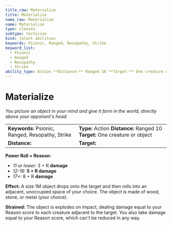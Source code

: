 ```yaml
---
title_raw: Materialize
title: Materialize
name_raw: Materialize
name: Materialize
type: classes
subtype: tactician
kind: talent abilities
keywords: Psionic, Ranged, Resopathy, Strike
keyword_list:
  - Psionic
  - Ranged
  - Resopathy
  - Strike
ability_type: Action **Distance:** Ranged 10 **Target:** One creature or object
---
```


# Materialize

*You picture an object in your mind and give it form in the world, directly above your opponent's head.*

|                                                  |                                                                             |
| :----------------------------------------------- | :-------------------------------------------------------------------------- |
| **Keywords:** Psionic, Ranged, Resopathy, Strike | **Type:** Action **Distance:** Ranged 10 **Target:** One creature or object |
| **Distance:**                                    | **Target:**                                                                 |

**Power Roll + Reason:**

- *11 or lower:* 3 + R **damage**
- *12-16:* **5 + R damage**
- *17+:* 8 + R **damage**

**Effect:** A size 1M object drops onto the target and then rolls into an adjacent, unoccupied space of your choice. The object is made of wood, stone, or metal (your choice).

**Strained:** The object is explodes on impact, dealing damage equal to your Reason score to each creature adjacent to the target. You also take damage equal to your Reason score, which can't be reduced in any way.
